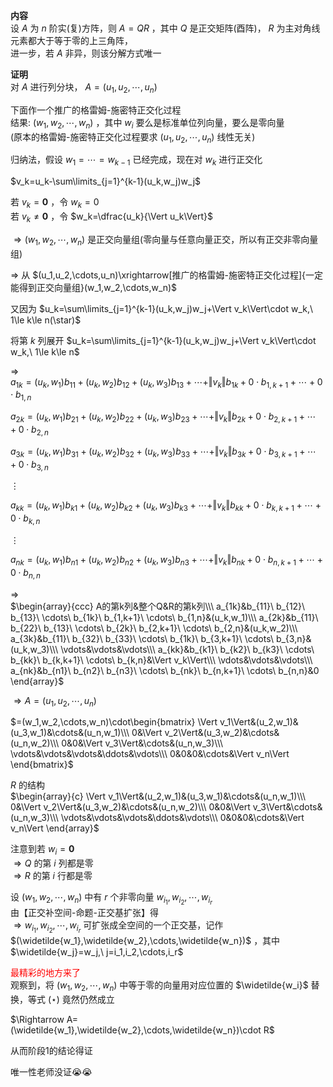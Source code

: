 **内容**  
设 $A$ 为 $n$ 阶实(复)方阵，则 $A=QR$ ，其中 $Q$ 是正交矩阵(酉阵)， $R$ 为主对角线元素都大于等于零的上三角阵，  
进一步，若 $A$ 非异，则该分解方式唯一  
  
**证明**  
对 $A$ 进行列分块， $A=(u_1,u_2,\cdots,u_n)$   
  
下面作一个推广的格雷姆-施密特正交化过程  
结果: $(w_1,w_2,\cdots,w_n)$ ，其中 $w_i$ 要么是标准单位列向量，要么是零向量  
(原本的格雷姆-施密特正交化过程要求 $(u_1,u_2,\cdots,u_n)$ 线性无关)  
  
归纳法，假设 $w_1=\cdots=w_{k-1}$ 已经完成，现在对 $w_k$ 进行正交化  
  
 $v_k=u_k-\sum\limits_{j=1}^{k-1}(u_k,w_j)w_j$   
  
若 $v_k=\mathbf0$ ，令 $w_k=0$   
若 $v_k\neq\mathbf0$ ，令 $w_k=\dfrac{u_k}{\Vert u_k\Vert}$   
  
 $\Rightarrow(w_1,w_2,\cdots,w_n)$ 是正交向量组(零向量与任意向量正交，所以有正交非零向量组)  
  
 $\Rightarrow$ 从 $(u_1,u_2,\cdots,u_n)\xrightarrow[推广的格雷姆-施密特正交化过程]{一定能得到正交向量组}(w_1,w_2,\cdots,w_n)$   
  
又因为 $u_k=\sum\limits_{j=1}^{k-1}(u_k,w_j)w_j+\Vert v_k\Vert\cdot w_k,\ 1\le k\le n(\star)$   
  
将第 $k$ 列展开 $u_k=\sum\limits_{j=1}^{k-1}(u_k,w_j)w_j+\Vert v_k\Vert\cdot w_k,\ 1\le k\le n$   
  
 $\Rightarrow$   
 $a_{1k}=(u_k,w_1)b_{11}+(u_k,w_2)b_{12}+(u_k,w_3)b_{13}+\cdots+\Vert v_k\Vert b_{1k}+0\cdot b_{1,k+1}+\cdots+0\cdot b_{1,n}$   
  
 $a_{2k}=(u_k,w_1)b_{21}+(u_k,w_2)b_{22}+(u_k,w_3)b_{23}+\cdots+\Vert v_k\Vert b_{2k}+0\cdot b_{2,k+1}+\cdots+0\cdot b_{2,n}$   
  
 $a_{3k}=(u_k,w_1)b_{31}+(u_k,w_2)b_{32}+(u_k,w_3)b_{33}+\cdots+\Vert v_k\Vert b_{3k}+0\cdot b_{3,k+1}+\cdots+0\cdot b_{3,n}$   
  
 $\vdots$   
  
 $a_{kk}=(u_k,w_1)b_{k1}+(u_k,w_2)b_{k2}+(u_k,w_3)b_{k3}+\cdots+\Vert v_k\Vert b_{kk}+0\cdot b_{k,k+1}+\cdots+0\cdot b_{k,n}$   
  
 $\vdots$   
  
 $a_{nk}=(u_k,w_1)b_{n1}+(u_k,w_2)b_{n2}+(u_k,w_3)b_{n3}+\cdots+\Vert v_k\Vert b_{nk}+0\cdot b_{n,k+1}+\cdots+0\cdot b_{n,n}$   
  
 $\Rightarrow$   
 $\begin{array}{ccc}  
A的第k列&整个Q&R的第k列\\\  
a_{1k}&b_{11}\ b_{12}\ b_{13}\ \cdots\ b_{1k}\ b_{1,k+1}\ \cdots\ b_{1,n}&(u_k,w_1)\\\  
a_{2k}&b_{11}\ b_{22}\ b_{13}\ \cdots\ b_{2k}\ b_{2,k+1}\ \cdots\ b_{2,n}&(u_k,w_2)\\\  
a_{3k}&b_{11}\ b_{32}\ b_{33}\ \cdots\ b_{1k}\ b_{3,k+1}\ \cdots\ b_{3,n}&(u_k,w_3)\\\  
\vdots&\vdots&\vdots\\\  
a_{kk}&b_{k1}\ b_{k2}\ b_{k3}\ \cdots\ b_{kk}\ b_{k,k+1}\ \cdots\ b_{k,n}&\Vert v_k\Vert\\\  
\vdots&\vdots&\vdots\\\  
a_{nk}&b_{n1}\ b_{n2}\ b_{n3}\ \cdots\ b_{nk}\ b_{n,k+1}\ \cdots\ b_{n,n}&0  
\end{array}$   
  
 $\Rightarrow A=(u_1,u_2,\cdots,u_n)$   
  
 $=(w_1,w_2,\cdots,w_n)\cdot\begin{bmatrix}  
\Vert v_1\Vert&(u_2,w_1)&(u_3,w_1)&\cdots&(u_n,w_1)\\\ 0&\Vert v_2\Vert&(u_3,w_2)&\cdots&(u_n,w_2)\\\ 0&0&\Vert v_3\Vert&\cdots&(u_n,w_3)\\\ \vdots&\vdots&\vdots&\ddots&\vdots\\\ 0&0&0&\cdots&\Vert v_n\Vert  
\end{bmatrix}$   
  
 $R$ 的结构  
 $\begin{array}{c}  
\Vert v_1\Vert&(u_2,w_1)&(u_3,w_1)&\cdots&(u_n,w_1)\\\   
0&\Vert v_2\Vert&(u_3,w_2)&\cdots&(u_n,w_2)\\\   
0&0&\Vert v_3\Vert&\cdots&(u_n,w_3)\\\   
\vdots&\vdots&\vdots&\ddots&\vdots\\\  
0&0&0&\cdots&\Vert v_n\Vert  
\end{array}$   
  
注意到若 $w_i=\mathbf0$   
 $\Rightarrow Q$ 的第 $i$ 列都是零  
 $\Rightarrow R$ 的第 $i$ 行都是零  
  
设 $(w_1,w_2,\cdots,w_n)$ 中有 $r$ 个非零向量 $w_{i_1},w_{i_2},\cdots,w_{i_r}$   
由【正交补空间-命题-正交基扩张】得  
 $\Rightarrow w_{i_1},w_{i_2},\cdots,w_{i_r}$ 可扩张成全空间的一个正交基，记作 $(\widetilde{w_1},\widetilde{w_2},\cdots,\widetilde{w_n})$ ，其中 $\widetilde{w_j}=w_j,\ j=i_1,i_2,\cdots,i_r$   
  
<font color=red>最精彩的地方来了</font>  
观察到，将 $(w_1,w_2,\cdots,w_n)$ 中等于零的向量用对应位置的 $\widetilde{w_i}$ 替换，等式 $(\star)$ 竟然仍然成立  
  
 $\Rightarrow A=(\widetilde{w_1},\widetilde{w_2},\cdots,\widetilde{w_n})\cdot R$   
  
从而阶段1的结论得证  
  
唯一性老师没证😭😭  
